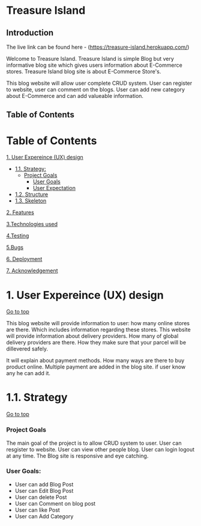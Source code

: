 # Treasure Island
## Introduction

The live link can be found here - (https://treasure-island.herokuapp.com/)

Welcome to Treasure Island. Treasure Island is simple Blog but very informative blog site which gives users information about E-Commerce stores. Treasure Island blog site is about E-Commerce Store's. 

 This blog website will allow user complete CRUD system. User can register to website, user can comment on the blogs. User can add new category about E-Commerce and can add valueable information.

## Table of Contents

# Table of Contents
 [1. User Expereince (UX) design](#ux)
  - [1.1. Strategy:](#strategy)
    - [Project Goals](#project-goals)
        - [User Goals](#user-goals)
        - [User Expectation](#user-expectation)
  - [1.2. Structure](#structure)
  - [1.3. Skeleton](#skeleton)

 [2. Features](#features)

 [3.Technologies used](#technologies-used)

 [4.Testing](#testing)

 [5.Bugs](#bugs)

 [6. Deployment](#deployment)

 [7. Acknowledgement](#acknowledgement)

 <a name="ux"></a>
# 1. User Expereince (UX) design
 [Go to top](#table-of-contents)

 This blog website will provide information to user: how many online stores are there. Which includes information regarding these stores. This website will provide information about delivery providers. How many of global delivery providers are there. How they make sure that your parcel will be dillevered safely. 
  
 It will explain about payment methods. How many ways are there to buy product online. Multiple payment are added in the blog site. if user know any he can add it.

 <a name="strategy"></a>
 # 1.1. Strategy
  [Go to top](#table-of-contents)

 <a name="project-goals"></a>
  ### Project Goals

 The main goal of the project is to allow CRUD system to user. User can resgister to website. User can view other people blog. 
 User can login logout at any time. The Blog site is responsive and eye catching.

 ### User Goals:

 * User can add Blog Post
 * User can Edit Blog Post
 * User can delete Post
 * User can Comment on blog post
 * User can like Post
 * User can Add Category